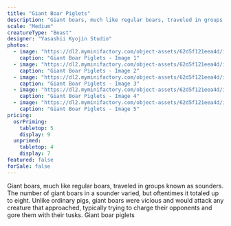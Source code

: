 ```yaml
---
title: "Giant Boar Piglets"
description: "Giant boars, much like regular boars, traveled in groups known as sounders. The number of giant boars in a sounder varied, but oftentimes it totaled up to eight. Unlike ordinary pigs, giant boars were vicious and would attack any creature that approached, typically trying to charge their opponents and gore them with their tusks. Giant boar piglets"
scale: "Medium"
creatureType: "Beast"
designer: "Yasashii Kyojin Studio"
photos:
  - image: "https://dl2.myminifactory.com/object-assets/62d5f121eea4d/images/720X720-giant-boar-piglets-ps.jpg"
    caption: "Giant Boar Piglets - Image 1"
  - image: "https://dl2.myminifactory.com/object-assets/62d5f121eea4d/images/720X720-piglet-2-3.jpg"
    caption: "Giant Boar Piglets - Image 2"
  - image: "https://dl2.myminifactory.com/object-assets/62d5f121eea4d/images/720X720-piglet-1-2.jpg"
    caption: "Giant Boar Piglets - Image 3"
  - image: "https://dl2.myminifactory.com/object-assets/62d5f121eea4d/images/720X720-piglets-and-mom2.jpg"
    caption: "Giant Boar Piglets - Image 4"
  - image: "https://dl2.myminifactory.com/object-assets/62d5f121eea4d/images/720X720-piglets.jpg"
    caption: "Giant Boar Piglets - Image 5"
pricing:
  osrPriming:
    tabletop: 5
    display: 9
  unprimed:
    tabletop: 4
    display: 7
featured: false
forSale: false
---
```


Giant boars, much like regular boars, traveled in groups known as sounders. The number of giant boars in a sounder varied, but oftentimes it totaled up to eight. Unlike ordinary pigs, giant boars were vicious and would attack any creature that approached, typically trying to charge their opponents and gore them with their tusks. Giant boar piglets